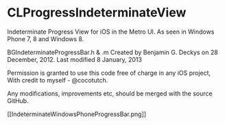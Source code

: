 CLProgressIndeterminateView
===========================

Indeterminate Progress View for iOS in the Metro UI. As seen in Windows Phone 7, 8 and Windows 8.

BGIndeterminateProgressBar.h & .m
Created by Benjamin G. Deckys on 28 December, 2012.
Last modified 8 January, 2013
  
Permission is granted to use this code free of charge in any iOS project,
With credit to myself - @cocotutch.

Any modifications, improvements etc, should be merged with the source GitHub.

[[IndeterminateWindowsPhoneProgressBar.png]]
